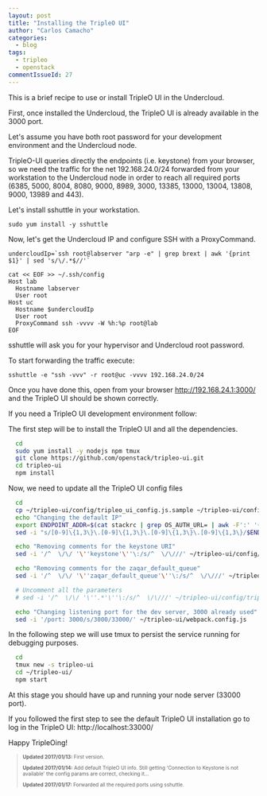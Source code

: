 ```yaml
---
layout: post
title: "Installing the TripleO UI"
author: "Carlos Camacho"
categories:
  - blog
tags:
  - tripleo
  - openstack
commentIssueId: 27
---
```


This is a brief recipe to use or install TripleO UI
in the Undercloud.

First, once installed the Undercloud, the TripleO UI
is already available in the 3000 port.

Let's assume you have both root password for your
development environment and the Undercloud node.

TripleO-UI queries directly the endpoints (i.e. keystone)
from your browser, so we need the traffic for the net
192.168.24.0/24 forwarded from your workstation to the
Undercloud node in order to reach all required ports
(6385, 5000, 8004, 8080, 9000, 8989, 3000, 13385, 13000, 13004, 13808, 9000, 13989 and 443).

Let's install sshuttle in your workstation.

```
sudo yum install -y sshuttle
```

Now, let's get the Undercloud IP and configure SSH with a ProxyCommand.

```
undercloudIp=`ssh root@labserver "arp -e" | grep brext | awk '{print $1}' | sed 's/\/.*$//'`

cat << EOF >> ~/.ssh/config
Host lab
  Hostname labserver
  User root
Host uc
  Hostname $undercloudIp
  User root
  ProxyCommand ssh -vvvv -W %h:%p root@lab
EOF
```

sshuttle will ask you for your hypervisor and Undercloud root
password.

To start forwarding the traffic execute:

```
sshuttle -e "ssh -vvv" -r root@uc -vvvv 192.168.24.0/24
```

Once you have done this, open from your browser http://192.168.24.1:3000/
and the TripleO UI should be shown correctly.

If you need a TripleO UI development environment follow:

The first step will be to install the TripleO UI and
all the dependencies.

```bash
  cd
  sudo yum install -y nodejs npm tmux
  git clone https://github.com/openstack/tripleo-ui.git
  cd tripleo-ui
  npm install
```

Now, we need to update all the TripleO UI config files

```bash
  cd
  cp ~/tripleo-ui/config/tripleo_ui_config.js.sample ~/tripleo-ui/config/tripleo_ui_config.js
  echo "Changing the default IP"
  export ENDPOINT_ADDR=$(cat stackrc | grep OS_AUTH_URL= | awk -F':' '{print $2}'| tr -d /)
  sed -i "s/[0-9]\{1,3\}\.[0-9]\{1,3\}\.[0-9]\{1,3\}\.[0-9]\{1,3\}/$ENDPOINT_ADDR/g" ~/tripleo-ui/config/tripleo_ui_config.js

  echo "Removing comments for the keystone URI"
  sed -i '/^  \/\/ '\''keystone'\''\:/s/^  \/\///' ~/tripleo-ui/config/tripleo_ui_config.js

  echo "Removing comments for the zaqar_default_queue"
  sed -i '/^  \/\/ '\''zaqar_default_queue'\''\:/s/^  \/\///' ~/tripleo-ui/config/tripleo_ui_config.js

  # Uncomment all the parameters
  # sed -i '/^  \/\/ '\''.*'\''\:/s/^  \/\///' ~/tripleo-ui/config/tripleo_ui_config.js

  echo "Changing listening port for the dev server, 3000 already used"
  sed -i '/port: 3000/s/3000/33000/' ~/tripleo-ui/webpack.config.js
```

In the following step we will use tmux to persist the service running
for debugging purposes.

```bash
  cd
  tmux new -s tripleo-ui
  cd ~/tripleo-ui/
  npm start
```

At this stage you should have up and running your node server (33000 port).

If you followed the first step to see the default TripleO UI installation
go to log in the TripleO UI:  http://localhost:33000/

Happy TripleOing!

<div style="font-size:10px">
  <blockquote>
    <p><strong>Updated 2017/01/13:</strong> First version.</p>
    <p><strong>Updated 2017/01/14:</strong> Add default TripleO UI info. Still getting 'Connection to Keystone is not available'
    the config params are correct, checking it...</p>
    <p><strong>Updated 2017/01/17:</strong> Forwarded all the required ports using sshuttle.</p>
  </blockquote>
</div>
